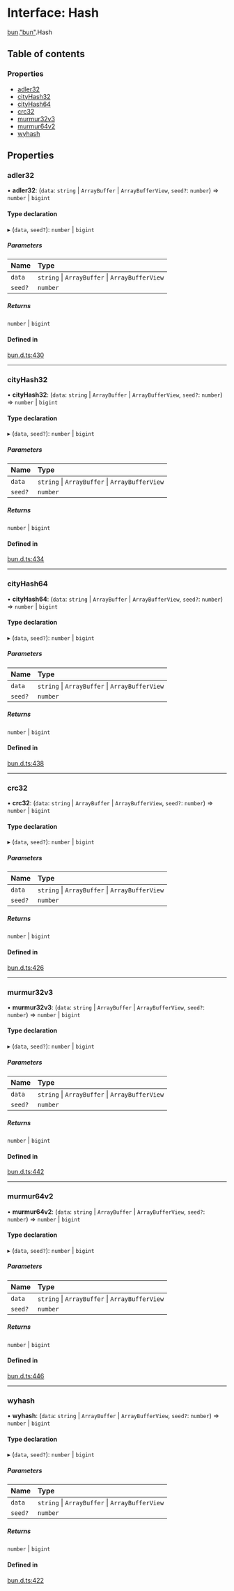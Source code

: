 # Interface: Hash

[bun](../modules/bun.md).["bun"](../modules/bun._bun_.md).Hash

## Table of contents

### Properties

- [adler32](bun._bun_.Hash.md#adler32)
- [cityHash32](bun._bun_.Hash.md#cityhash32)
- [cityHash64](bun._bun_.Hash.md#cityhash64)
- [crc32](bun._bun_.Hash.md#crc32)
- [murmur32v3](bun._bun_.Hash.md#murmur32v3)
- [murmur64v2](bun._bun_.Hash.md#murmur64v2)
- [wyhash](bun._bun_.Hash.md#wyhash)

## Properties

### adler32

• **adler32**: (`data`: `string` \| `ArrayBuffer` \| `ArrayBufferView`, `seed?`: `number`) => `number` \| `bigint`

#### Type declaration

▸ (`data`, `seed?`): `number` \| `bigint`

##### Parameters

| Name | Type |
| :------ | :------ |
| `data` | `string` \| `ArrayBuffer` \| `ArrayBufferView` |
| `seed?` | `number` |

##### Returns

`number` \| `bigint`

#### Defined in

[bun.d.ts:430](https://github.com/goodcodedev/bun-types/blob/8bd1b3a/bun.d.ts#L430)

___

### cityHash32

• **cityHash32**: (`data`: `string` \| `ArrayBuffer` \| `ArrayBufferView`, `seed?`: `number`) => `number` \| `bigint`

#### Type declaration

▸ (`data`, `seed?`): `number` \| `bigint`

##### Parameters

| Name | Type |
| :------ | :------ |
| `data` | `string` \| `ArrayBuffer` \| `ArrayBufferView` |
| `seed?` | `number` |

##### Returns

`number` \| `bigint`

#### Defined in

[bun.d.ts:434](https://github.com/goodcodedev/bun-types/blob/8bd1b3a/bun.d.ts#L434)

___

### cityHash64

• **cityHash64**: (`data`: `string` \| `ArrayBuffer` \| `ArrayBufferView`, `seed?`: `number`) => `number` \| `bigint`

#### Type declaration

▸ (`data`, `seed?`): `number` \| `bigint`

##### Parameters

| Name | Type |
| :------ | :------ |
| `data` | `string` \| `ArrayBuffer` \| `ArrayBufferView` |
| `seed?` | `number` |

##### Returns

`number` \| `bigint`

#### Defined in

[bun.d.ts:438](https://github.com/goodcodedev/bun-types/blob/8bd1b3a/bun.d.ts#L438)

___

### crc32

• **crc32**: (`data`: `string` \| `ArrayBuffer` \| `ArrayBufferView`, `seed?`: `number`) => `number` \| `bigint`

#### Type declaration

▸ (`data`, `seed?`): `number` \| `bigint`

##### Parameters

| Name | Type |
| :------ | :------ |
| `data` | `string` \| `ArrayBuffer` \| `ArrayBufferView` |
| `seed?` | `number` |

##### Returns

`number` \| `bigint`

#### Defined in

[bun.d.ts:426](https://github.com/goodcodedev/bun-types/blob/8bd1b3a/bun.d.ts#L426)

___

### murmur32v3

• **murmur32v3**: (`data`: `string` \| `ArrayBuffer` \| `ArrayBufferView`, `seed?`: `number`) => `number` \| `bigint`

#### Type declaration

▸ (`data`, `seed?`): `number` \| `bigint`

##### Parameters

| Name | Type |
| :------ | :------ |
| `data` | `string` \| `ArrayBuffer` \| `ArrayBufferView` |
| `seed?` | `number` |

##### Returns

`number` \| `bigint`

#### Defined in

[bun.d.ts:442](https://github.com/goodcodedev/bun-types/blob/8bd1b3a/bun.d.ts#L442)

___

### murmur64v2

• **murmur64v2**: (`data`: `string` \| `ArrayBuffer` \| `ArrayBufferView`, `seed?`: `number`) => `number` \| `bigint`

#### Type declaration

▸ (`data`, `seed?`): `number` \| `bigint`

##### Parameters

| Name | Type |
| :------ | :------ |
| `data` | `string` \| `ArrayBuffer` \| `ArrayBufferView` |
| `seed?` | `number` |

##### Returns

`number` \| `bigint`

#### Defined in

[bun.d.ts:446](https://github.com/goodcodedev/bun-types/blob/8bd1b3a/bun.d.ts#L446)

___

### wyhash

• **wyhash**: (`data`: `string` \| `ArrayBuffer` \| `ArrayBufferView`, `seed?`: `number`) => `number` \| `bigint`

#### Type declaration

▸ (`data`, `seed?`): `number` \| `bigint`

##### Parameters

| Name | Type |
| :------ | :------ |
| `data` | `string` \| `ArrayBuffer` \| `ArrayBufferView` |
| `seed?` | `number` |

##### Returns

`number` \| `bigint`

#### Defined in

[bun.d.ts:422](https://github.com/goodcodedev/bun-types/blob/8bd1b3a/bun.d.ts#L422)
